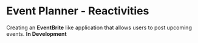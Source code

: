 # Event Planner -  Reactivities

Creating an **EventBrite** like application that allows users to post upcoming events. **In Development**

